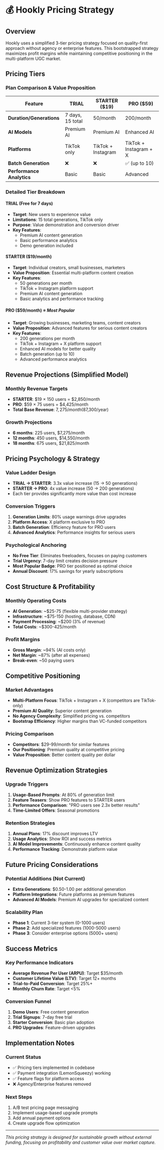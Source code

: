 # 💰 Hookly Pricing Strategy

## **Overview**
Hookly uses a simplified 3-tier pricing strategy focused on quality-first approach without agency or enterprise features. This bootstrapped strategy maximizes profit margins while maintaining competitive positioning in the multi-platform UGC market.

## **Pricing Tiers**

### **Plan Comparison & Value Proposition**
| Feature | TRIAL | STARTER ($19) | PRO ($59) |
|---------|-------|---------------|-----------|
| **Duration/Generations** | 7 days, 15 total | 50/month | 200/month |
| **AI Models** | Premium AI | Premium AI | Enhanced AI |
| **Platforms** | TikTok only | TikTok + Instagram | TikTok + Instagram + X |
| **Batch Generation** | ❌ | ❌ | ✅ (up to 10) |
| **Performance Analytics** | Basic | Basic | Advanced |

### **Detailed Tier Breakdown**

#### **TRIAL (Free for 7 days)**
- **Target**: New users to experience value
- **Limitations**: 15 total generations, TikTok only
- **Purpose**: Value demonstration and conversion driver
- **Key Features**:
  - Premium AI content generation
  - Basic performance analytics
  - Demo generation included

#### **STARTER ($19/month)**
- **Target**: Individual creators, small businesses, marketers
- **Value Proposition**: Essential multi-platform content creation
- **Key Features**:
  - 50 generations per month
  - TikTok + Instagram platform support
  - Premium AI content generation
  - Basic analytics and performance tracking

#### **PRO ($59/month)** ⭐ *Most Popular*
- **Target**: Growing businesses, marketing teams, content creators
- **Value Proposition**: Advanced features for serious content creators
- **Key Features**:
  - 200 generations per month
  - TikTok + Instagram + X platform support
  - Enhanced AI models for better quality
  - Batch generation (up to 10)
  - Advanced performance analytics

## **Revenue Projections (Simplified Model)**

### **Monthly Revenue Targets**
- **STARTER**: $19 × 150 users = $2,850/month
- **PRO**: $59 × 75 users = $4,425/month
- **Total Base Revenue**: $7,275/month ($87,300/year)

### **Growth Projections**
- **6 months**: 225 users, $7,275/month
- **12 months**: 450 users, $14,550/month
- **18 months**: 675 users, $21,825/month

## **Pricing Psychology & Strategy**

### **Value Ladder Design**
- **TRIAL → STARTER**: 3.3x value increase (15 → 50 generations)
- **STARTER → PRO**: 4x value increase (50 → 200 generations)
- Each tier provides significantly more value than cost increase

### **Conversion Triggers**
1. **Generation Limits**: 80% usage warnings drive upgrades
2. **Platform Access**: X platform exclusive to PRO
3. **Batch Generation**: Efficiency feature for PRO users
4. **Advanced Analytics**: Performance insights for serious users

### **Psychological Anchoring**
- **No Free Tier**: Eliminates freeloaders, focuses on paying customers
- **Trial Urgency**: 7-day limit creates decision pressure
- **Most Popular Badge**: PRO tier positioned as optimal choice
- **Annual Discount**: 17% savings for yearly subscriptions

## **Cost Structure & Profitability**

### **Monthly Operating Costs**
- **AI Generation**: ~$25-75 (flexible multi-provider strategy)
- **Infrastructure**: ~$75-150 (hosting, database, CDN)
- **Payment Processing**: ~$200 (3% of revenue)
- **Total Costs**: ~$300-425/month

### **Profit Margins**
- **Gross Margin**: ~94% (AI costs only)
- **Net Margin**: ~87% (after all expenses)
- **Break-even**: ~50 paying users

## **Competitive Positioning**

### **Market Advantages**
- **Multi-Platform Focus**: TikTok + Instagram + X (competitors are TikTok-only)
- **Premium AI Quality**: Superior content generation
- **No Agency Complexity**: Simplified pricing vs. competitors
- **Bootstrap Efficiency**: Higher margins than VC-funded competitors

### **Pricing Comparison**
- **Competitors**: $29-99/month for similar features
- **Our Positioning**: Premium quality at competitive pricing
- **Value Proposition**: Better content quality per dollar

## **Revenue Optimization Strategies**

### **Upgrade Triggers**
1. **Usage-Based Prompts**: At 80% of generation limit
2. **Feature Teasers**: Show PRO features to STARTER users
3. **Performance Comparison**: "PRO users see 2.3x better results"
4. **Time-Limited Offers**: Seasonal promotions

### **Retention Strategies**
1. **Annual Plans**: 17% discount improves LTV
2. **Usage Analytics**: Show ROI and success metrics
3. **AI Model Improvements**: Continuously enhance content quality
4. **Performance Tracking**: Demonstrate platform value

## **Future Pricing Considerations**

### **Potential Additions (Not Current)**
- **Extra Generations**: $0.50-1.00 per additional generation
- **Platform Integrations**: Future platforms as premium features
- **Advanced AI Models**: Premium AI upgrades for specialized content

### **Scalability Plan**
- **Phase 1**: Current 3-tier system (0-1000 users)
- **Phase 2**: Add specialized features (1000-5000 users)
- **Phase 3**: Consider enterprise options (5000+ users)

## **Success Metrics**

### **Key Performance Indicators**
- **Average Revenue Per User (ARPU)**: Target $35/month
- **Customer Lifetime Value (LTV)**: Target 12+ months
- **Trial-to-Paid Conversion**: Target 25%+
- **Monthly Churn Rate**: Target <5%

### **Conversion Funnel**
1. **Demo Users**: Free content generation
2. **Trial Signups**: 7-day free trial
3. **Starter Conversion**: Basic plan adoption
4. **PRO Upgrades**: Feature-driven upgrades

## **Implementation Notes**

### **Current Status**
- ✅ Pricing tiers implemented in codebase
- ✅ Payment integration (LemonSqueezy) working
- ✅ Feature flags for platform access
- ❌ Agency/Enterprise features removed

### **Next Steps**
1. A/B test pricing page messaging
2. Implement usage-based upgrade prompts
3. Add annual payment options
4. Create upgrade flow optimization

---

*This pricing strategy is designed for sustainable growth without external funding, focusing on profitability and customer value over market capture.*